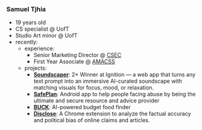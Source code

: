 ### Samuel Tjhia
- 19 years old
- CS specialist @ UofT
- Studio Art minor @ UofT
- recently:
  - experience:
    - Senior Marketing Director @ [CSEC](https://csec.codes/)
    - First Year Associate @ [AMACSS](https://www.amacss.org/)
  - projects:
    - **[Soundscaper](https://github.com/samtjhia/soundscaper)**: 2× Winner at Ignition — a web app that turns any text prompt into an immersive AI-curated soundscape with matching visuals for focus, mood, or relaxation.
    - **[SafePlan](https://github.com/samtjhia/SafePlan)**: Android app to help people facing abuse by being the ultimate and secure resource and advice provider
    - **[BUCK](https://github.com/samtjhia/buck)**: AI-powered budget food finder
    - **[Disclose](https://github.com/samtjhia/disclose)**: A Chrome extension to analyze the factual accuracy and political bias of online claims and articles.
